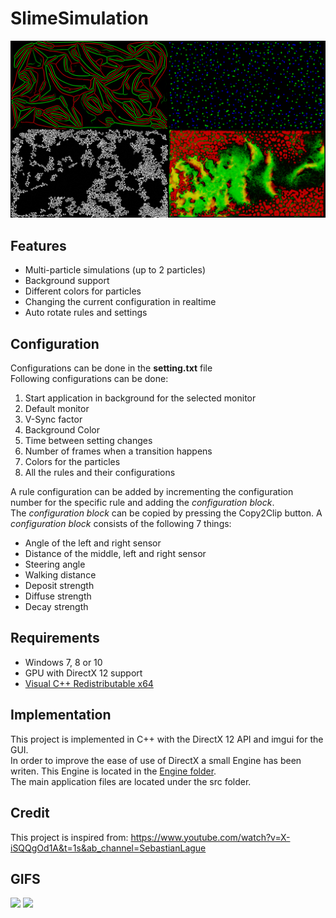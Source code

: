 # SlimeSimulation

![Examples](SlimeSimulationExamples.png)

## Features
* Multi-particle simulations (up to 2 particles)
* Background support
* Different colors for particles
* Changing the current configuration in realtime
* Auto rotate rules and settings

## Configuration
Configurations can be done in the **setting.txt** file\
Following configurations can be done:
1. Start application in background for the selected monitor
2. Default monitor
3. V-Sync factor
4. Background Color
5. Time between setting changes
6. Number of frames when a transition happens
7. Colors for the particles
8. All the rules and their configurations

A rule configuration can be added by incrementing the configuration number for the specific rule and adding the *configuration block*.\
The *configuration block* can be copied by pressing the Copy2Clip button.
A *configuration block* consists of the following 7 things:
* Angle of the left and right sensor
* Distance of the middle, left and right sensor
* Steering angle
* Walking distance
* Deposit strength
* Diffuse strength
* Decay strength

## Requirements

* Windows 7, 8 or 10
* GPU with DirectX 12 support
* [Visual C++ Redistributable x64](https://support.microsoft.com/de-de/topic/aktuelle-unterst%C3%BCtzte-downloads-f%C3%BCr-visual-c-2647da03-1eea-4433-9aff-95f26a218cc0)

## Implementation

This project is implemented in C++ with the DirectX 12 API and imgui for the GUI.\
In order to improve the ease of use of DirectX a small Engine has been writen. This Engine is located in the [Engine folder](SlimeSimulation/Engine).\
The main application files are located under the src folder.

## Credit
This project is inspired from:
https://www.youtube.com/watch?v=X-iSQQgOd1A&t=1s&ab_channel=SebastianLague

## GIFS

<p float="left">
  <img src="/SlimeGif1.gif" width="49%" />
  <img src="/SlimeGif2.gif" width="49%" /> 
</p>
